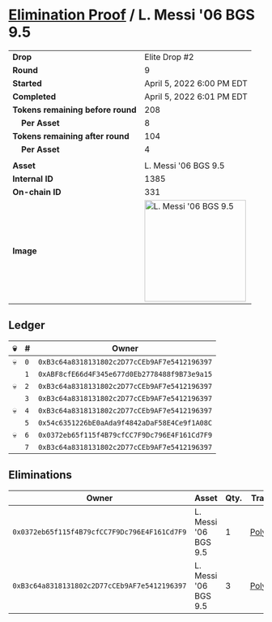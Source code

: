 # [Elimination Proof](./readme.md) / L. Messi &#039;06 BGS 9.5

|||
|---|---|
| **Drop** | Elite Drop #2 |
| **Round** | 9 |
| **Started** | April 5, 2022 6:00 PM EDT |
| **Completed** | April 5, 2022 6:01 PM EDT |
| **Tokens remaining before round** | 208 |
| **&nbsp;&nbsp;&nbsp;&nbsp;Per Asset** | 8 |
| **Tokens remaining after round** | 104 |
| **&nbsp;&nbsp;&nbsp;&nbsp;Per Asset** | 4 |
| | |
| **Asset** | L. Messi &#039;06 BGS 9.5 |
| **Internal ID** | 1385 |
| **On-chain ID** | 331 |
| **Image** | <img src="https://tcdn.blokpax.com/95e5eeed-5efa-4aa2-9cf9-279a5d3cd7f8/13ffb4eb73208cbf58638ff777621ebac1875c32514130e57e28c2a4e6d0634b.png" height="200" alt="L. Messi &#039;06 BGS 9.5" /> |

## Ledger

| 💀 | # | Owner |
| --- | --- | --- |
| 💀 | `0` | `0xB3c64a8318131802c2D77cCEb9AF7e5412196397` |
|  | `1` | `0xABF8cfE66d4F345e677d0Eb2778488f9B73e9a15` |
| 💀 | `2` | `0xB3c64a8318131802c2D77cCEb9AF7e5412196397` |
|  | `3` | `0xB3c64a8318131802c2D77cCEb9AF7e5412196397` |
| 💀 | `4` | `0xB3c64a8318131802c2D77cCEb9AF7e5412196397` |
|  | `5` | `0x54c6351226bE0aAda9f4842aDaF58E4Ce9f1A08C` |
| 💀 | `6` | `0x0372eb65f115f4B79cfCC7F9Dc796E4F161Cd7F9` |
|  | `7` | `0xB3c64a8318131802c2D77cCEb9AF7e5412196397` |


## Eliminations

| Owner | Asset | Qty. | Transaction |
| --- | --- | --- | --- |
| `0x0372eb65f115f4B79cfCC7F9Dc796E4F161Cd7F9` | L. Messi '06 BGS 9.5 | 1 | [Polygonscan](https://polygonscan.com/tx/0x4f651151a5a3b39df8ac2619814bd5a9a575234ae84a2d384e57f4cd9bf20e09) |
| `0xB3c64a8318131802c2D77cCEb9AF7e5412196397` | L. Messi '06 BGS 9.5 | 3 | [Polygonscan](https://polygonscan.com/tx/0xa13b8fe40e965d5473f5fc2fac51aba9130cfd26c8052e8210aea48ffbc75fd0) |
